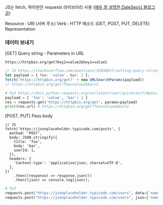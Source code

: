 JS는 fetch, 파이썬은 requests 라이브러리 사용 ([매우 잘 설명한 DaleSeo님 블로그글](https://www.daleseo.com/python-requests/))



Resource : URI (서버 주소)
Verb : HTTP 메소드 (GET, POST, PUT, DELETE)
Representation



### 데이터 보내기

[GET] Query string - Parameters in URL

`https://httpbin.org/get?key2=value2&key1=value1`

```js
// JS https://stackoverflow.com/questions/35038857/setting-query-string-using-fetch-get-request
let payload = { foo: 'value', bar: 2 };
fetch('https://httpbin.org/get?' + new URLSearchParams(payload))
// https://httpbin.org/get?foo=value2&bar=2
```

```python
# Py3 https://docs.python-requests.org/en/latest/user/quickstart/#passing-parameters-in-urls
payload = { 'foo': 'value', 'bar': 2 }
res = requests.get('https://httpbin.org/get', params=payload)
print(res.url) # https://httpbin.org/get?foo=value2&bar=2
```



[POST, PUT] Pass body

```JS
// JS
fetch('https://jsonplaceholder.typicode.com/posts', {
  method: 'POST',
  body: JSON.stringify({
    title: 'foo',
    body: 'bar',
    userId: 1,
  }),
  headers: {
    'Content-type': 'application/json; charset=UTF-8',
  },
})
    .then((response) => response.json())
    .then((json) => console.log(json));
```

```python
# Py3
requests.post("https://jsonplaceholder.typicode.com/users", data={'name': 'Test User'}) # Content-Type : application/x-www-form-urlencoded
requests.post("https://jsonplaceholder.typicode.com/users", json={'name': 'Test User'}) # Content-Type : application/json
```



